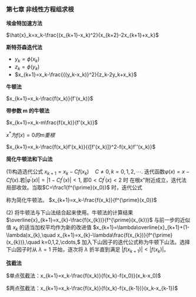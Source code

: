 ### **第七章 非线性方程组求根**

**埃金特加速方法**

$\hat{x}_k=x_k-\frac{(x_{k+1}-x_k)^2}{x_{k+2}-2x_{k+1}+x_k}$

**斯特芬森迭代法**

- $y_k=\phi(x_k)$
- $z_k=\phi(y_k)$
- $x_{k+1}=x_k-\frac{{(y_k-x_k)}^2}{z_k-2y_k+x_k}$

**牛顿法**

$x_{k+1}=x_k-\frac{f(x_k)}{f'(x_k)}$

**带参数 m 的牛顿法**

$x_{k+1}=x_k-m\frac{f(x_k)}{f'(x_k)}$

$x^*为f(x)=0的m重根$

$x_{k+1}=x_k-\frac{f(x_k)f'(x_k)}{{[f'(x_k)]}^2-f(x_k)f''(x_k)}$

**简化牛顿法和下山法**

(1)构造选代公式
$x_{k+1}=x_{k}-Cf(x_{k})\quad C\neq0,k=0,1,2,\cdots.$
迭代函数$\varphi(x)=x-Cf(x)$.若$\left|\varphi^\prime(x)\right|=\left|1-Cf^{\prime}(x)\right|<1$, 即$0<Cf^\prime(x)<2$ 时
在根x"附近成立，迭代法局部收敛。当取$C=\frac1{f^{\prime}(x_0)}$ 时，迭代公式

称为简化牛顿法。
$x_{k+1}=x_k-\frac{f(x_k)}{f^{\prime}(x_0)}$

(2) 将牛顿法与下山法结合起来使用。牛顿法的计算结果 $\overline{x}_{k+1}=x_{k}-\frac{f(x_{k})}{f^{\prime}(x_{k})}$ 与前一步的近似值 $x_k$ 的适当加权平均作为新的改进值
$x_{k+1}=\lambda\overline{x}_{k+1}+(1-\lambda)x_{k},\quad x_{k+1}=x_{k}-\lambda\frac{f(x_{k})}{f^{\prime}(x_{k})},\quad k=0,1,2,\cdots,$
加入下山因子的迭代公式称为牛顿下山法。选择下山因子时从 $\lambda=1$ 开始，逐次将 $\lambda$ 折半直到满足 $\left|f(x_{k+1})\right|<\left|f(x_{k})\right|$。


**弦截法**

$单点弦截法：x_{k+1}=x_k-\frac{f(x_k)}{f(x_k)-f(x_0)}(x_k-x_0)$

$两点弦截法：x_{k+1}=x_k-\frac{f(x_k)}{f(x_k)-f(x_{k-1})}(x_k-x_{k-1})$
